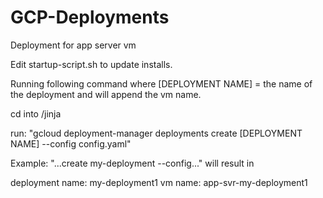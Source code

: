 # GCP-Deployments

Deployment for app server vm

Edit startup-script.sh to update installs.


Running following command where [DEPLOYMENT NAME] = the name of the deployment and will append the vm name.

cd into /jinja

run:
"gcloud deployment-manager deployments create [DEPLOYMENT NAME] --config config.yaml"


Example: "...create my-deployment --config..." will result in

deployment name:    my-deployment1
vm name:            app-svr-my-deployment1
